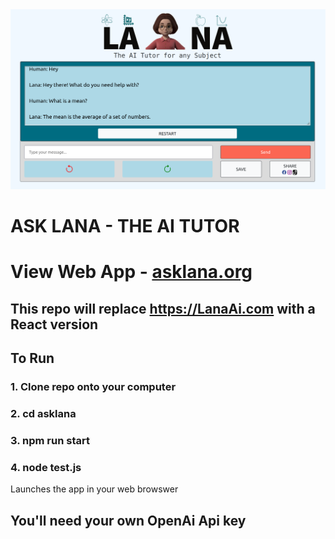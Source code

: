 <img src="https://github.com/Clark-Whitehead/asklana/blob/main/lana_ai_tutor.png?raw=true" width="800" alt="sample_output">

# ASK LANA - THE AI TUTOR

# View Web App - <a href="https://asklana-e5m27.ondigitalocean.app">asklana.org</a>

## This repo will replace https://LanaAi.com with a React version

## To Run

### 1. Clone repo onto your computer

### 2. cd asklana

### 3. npm run start

### 4. node test.js

Launches the app in your web browswer

## You'll need your own OpenAi Api key
